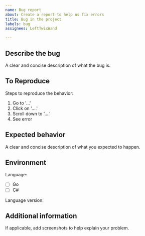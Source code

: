 ```yaml
---
name: Bug report
about: Create a report to help us fix errors
title: Bug in the project
labels: bug
assignees: LeftTwixWand

---
```


## **Describe the bug**
A clear and concise description of what the bug is.

## **To Reproduce**
Steps to reproduce the behavior:
1. Go to '...'
2. Click on '....'
3. Scroll down to '....'
4. See error

## **Expected behavior**
A clear and concise description of what you expected to happen.

## **Environment**
Language:
- [ ] Go
- [ ] C#

Language version:

## **Additional information**
If applicable, add screenshots to help explain your problem.
